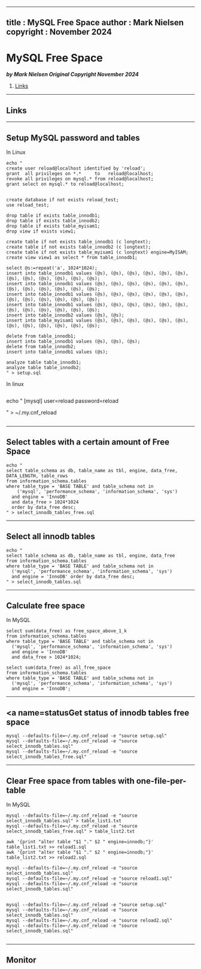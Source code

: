  
---
title : MySQL Free Space
author : Mark Nielsen  
copyright : November 2024  
---


MySQL Free Space
==============================

_**by Mark Nielsen
Original Copyright November 2024**_


1. [Links](#links)

* * *
<a name=links></a>Links
-----



* * *
<a name=setup></a>Setup MySQL password and tables
-----

In Linux

```
echo "
create user reload@localhost identified by 'reload';
grant  all privileges on *.*     to   reload@localhost;
revoke all privileges on mysql.* from reload@localhost;
grant select on mysql.* to reload@localhost;


create database if not exists reload_test;
use reload_test;

drop table if exists table_innodb1;
drop table if exists table_innodb2;
drop table if exists table_myisam1;
drop view if exists view1;

create table if not exists table_innodb1 (c longtext);
create table if not exists table_innodb2 (c longtext);
create table if not exists table_myisam1 (c longtext) engine=MyISAM;
create view view1 as select * from table_innodb1;

select @s:=repeat('a', 1024*1024);
insert into table_innodb1 values (@s), (@s), (@s), (@s), (@s), (@s), (@s), (@s), (@s), (@s), (@s), (@s);
insert into table_innodb1 values (@s), (@s), (@s), (@s), (@s), (@s), (@s), (@s), (@s), (@s), (@s), (@s);
insert into table_innodb1 values (@s), (@s), (@s), (@s), (@s), (@s), (@s), (@s), (@s), (@s), (@s), (@s);
insert into table_innodb1 values (@s), (@s), (@s), (@s), (@s), (@s), (@s), (@s), (@s), (@s), (@s), (@s);
insert into table_innodb2 values (@s), (@s);
insert into table_myisam1 values (@s), (@s), (@s), (@s), (@s), (@s), (@s), (@s), (@s), (@s), (@s), (@s);

delete from table_innodb1;
insert into table_innodb1 values (@s), (@s), (@s);
delete from table_innodb2;
insert into table_innodb1 values (@s);

analyze table table_innodb1;
analyze table table_innodb2;
" > setup.sql
```

In linux
```
```
echo "
[mysql]
user=reload
password=reload

" > ~/.my.cnf_reload
```

```

* * *
<a name=free></a>Select tables with a certain amount of  Free Space
-----

```
echo "
select table_schema as db, table_name as tbl, engine, data_free, DATA_LENGTH, table_rows
from information_schema.tables
where table_type = 'BASE TABLE' and table_schema not in
    ('mysql', 'performance_schema', 'information_schema', 'sys')
  and engine = 'InnoDB'
  and data_free > 1024*1024
  order by data_free desc;
" > select_innodb_tables_free.sql
```

* * *
<a name=all></a>Select all innodb tables
-----

```
echo "
select table_schema as db, table_name as tbl, engine, data_free 
from information_schema.tables
where table_type = 'BASE TABLE' and table_schema not in
  ('mysql', 'performance_schema', 'information_schema', 'sys')
  and engine = 'InnoDB' order by data_free desc;
" > select_innodb_tables.sql
```

* * *
<a name=free></a>Calculate free space
-----

In MySQL

```
select sum(data_free) as free_space_above_1_k
from information_schema.tables
where table_type = 'BASE TABLE' and table_schema not in
  ('mysql', 'performance_schema', 'information_schema', 'sys')
  and engine = 'InnoDB'
  and data_free > 1024*1024;

select sum(data_free) as all_free_space
from information_schema.tables
where table_type = 'BASE TABLE' and table_schema not in
  ('mysql', 'performance_schema', 'information_schema', 'sys')
  and engine = 'InnoDB';

```

* * *
<a name=status</a>Get status of innodb tables free space
-----

```
mysql --defaults-file=~/.my.cnf_reload -e "source setup.sql"
mysql --defaults-file=~/.my.cnf_reload -e "source select_innodb_tables.sql"
mysql --defaults-file=~/.my.cnf_reload -e "source select_innodb_tables_free.sql"
```


* * *
<a name=clear></a>Clear Free space from tables with one-file-per-table
-----
 In MySQL

```
mysql --defaults-file=~/.my.cnf_reload -e "source select_innodb_tables.sql" > table_list1.txt
mysql --defaults-file=~/.my.cnf_reload -e "source select_innodb_tables_free.sql" > table_list2.txt

awk '{print "alter table "$1 "." $2 " engine=innodb;"}' table_list1.txt >> reload1.sql
awk '{print "alter table "$1 "." $2 " engine=innodb;"}' table_list2.txt >> reload2.sql

mysql --defaults-file=~/.my.cnf_reload -e "source select_innodb_tables.sql" 
mysql --defaults-file=~/.my.cnf_reload -e "source reload1.sql" 
mysql --defaults-file=~/.my.cnf_reload -e "source select_innodb_tables.sql" 


mysql --defaults-file=~/.my.cnf_reload -e "source setup.sql"
mysql --defaults-file=~/.my.cnf_reload -e "source select_innodb_tables.sql" 
mysql --defaults-file=~/.my.cnf_reload -e "source reload2.sql"
mysql --defaults-file=~/.my.cnf_reload -e "source select_innodb_tables.sql"  


```


* * *
<a name=monitor></a>Monitor
-----

